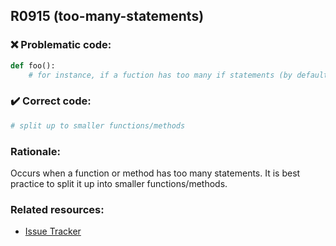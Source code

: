 ## R0915 (too-many-statements)

### :x: Problematic code:

```python
def foo():
    # for instance, if a fuction has too many if statements (by default, should be <= 50)
```

### :heavy_check_mark: Correct code:

```python
# split up to smaller functions/methods
```

### Rationale:

Occurs when a function or method has too many statements. It is best practice to split
it up into smaller functions/methods.

### Related resources:

- [Issue Tracker](https://github.com/PyCQA/pylint/issues?q=is%3Aissue+%22too-many-statements%22+OR+%22R0915%22)
